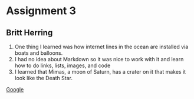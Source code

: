 # Assignment 3
## Britt Herring
1. One thing I learned was how internet lines in the ocean are installed via boats and balloons.
2. I had no idea about Markdown so it was nice to work with it and learn how to do links, lists, images, and code
3. I learned that Mimas, a moon of Saturn, has a crater on it that makes it look like the Death Star.

[Google](https://google.com)
